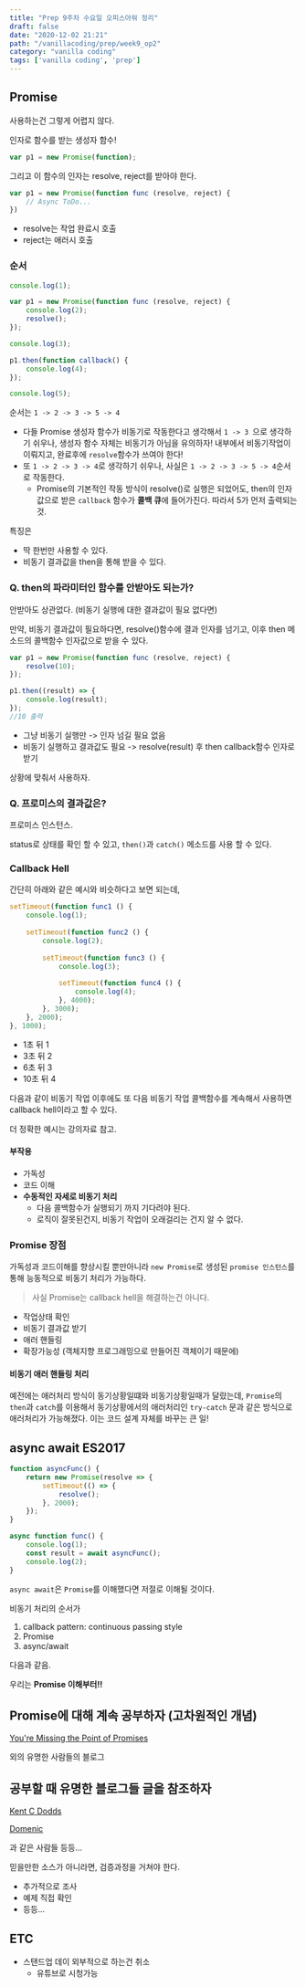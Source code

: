 ```yaml
---
title: "Prep 9주차 수요일 오피스아워 정리"
draft: false
date: "2020-12-02 21:21"
path: "/vanillacoding/prep/week9_op2"
category: "vanilla coding"
tags: ['vanilla coding', 'prep']
---
```




## Promise

사용하는건 그렇게 어렵지 않다.

인자로 함수를 받는 생성자 함수!

```js
var p1 = new Promise(function);
```



그리고 이 함수의 인자는 resolve, reject를 받아야 한다.

```js
var p1 = new Promise(function func (resolve, reject) {
    // Async ToDo...
})
```

- resolve는 작업 완료시 호출
- reject는 애러시 호출



### 순서

```js
console.log(1);

var p1 = new Promise(function func (resolve, reject) {
    console.log(2);
    resolve();
});

console.log(3);

p1.then(function callback() {
    console.log(4);
});

console.log(5);
```

순서는 `1 -> 2 -> 3 -> 5 -> 4`

- 다들 Promise 생성자 함수가 비동기로 작동한다고 생각해서 `1 -> 3 `으로 생각하기 쉬우나, 생성자 함수 자체는 비동기가 아님을 유의하자! 내부에서 비동기작업이 이뤄지고,  완료후에 `resolve`함수가 쓰여야 한다!
- 또 `1 -> 2 -> 3 -> 4`로 생각하기 쉬우나, 사실은 `1 -> 2 -> 3 -> 5 -> 4`순서로 작동한다.
  - Promise의 기본적인 작동 방식이 resolve()로 실행은 되었어도, then의 인자값으로 받은 `callback` 함수가 **콜백 큐**에 들어가진다. 따라서 5가 먼저 출력되는 것.



특징은

- 딱 한번만 사용할 수 있다.
- 비동기 결과값을 then을 통해 받을 수 있다.



### Q. then의 파라미터인 함수를 안받아도 되는가?

안받아도 상관없다. (비동기 실행에 대한 결과값이 필요 없다면)

만약, 비동기 결과값이 필요하다면, resolve()함수에 결과 인자를 넘기고, 이후 then 메소드의 콜백함수 인자값으로 받을 수 있다.

```js
var p1 = new Promise(function func (resolve, reject) {
    resolve(10);
});

p1.then((result) => {
    console.log(result);
});
//10 출력
```

- 그냥 비동기 실행만 -> 인자 넘길 필요 없음
- 비동기 실행하고 결과값도 필요 -> resolve(result) 후 then callback함수 인자로 받기



상황에 맞춰서 사용하자.



### Q. 프로미스의 결과값은?

프로미스 인스턴스.

status로 상태를 확인 할 수 있고, `then()`과 `catch()` 메소드를 사용 할 수 있다.



### Callback Hell

간단히 아래와 같은 예시와 비슷하다고 보면 되는데,

```js
setTimeout(function func1 () {
    console.log(1);
    
    setTimeout(function func2 () {
        console.log(2);
        
        setTimeout(function func3 () {
            console.log(3);
            
            setTimeout(function func4 () {
                console.log(4);
            }, 4000);
        }, 3000);
    }, 2000);
}, 1000);
```

- 1초 뒤 1
- 3초 뒤 2
- 6초 뒤 3
- 10초 뒤 4



다음과 같이 비동기 작업 이후에도 또 다음 비동기 작업 콜백함수를 계속해서 사용하면 callback hell이라고 할 수 있다.

더 정확한 예시는 강의자료 참고.



#### 부작용

- 가독성
- 코드 이해
- **수동적인 자세로 비동기 처리**
  - 다음 콜백함수가 실행되기 까지 기다려야 된다.
  - 로직이 잘못된건지, 비동기 작업이 오래걸리는 건지 알 수 없다.



### Promise 장점

가독성과 코드이해를 향상시킬 뿐만아니라 `new Promise`로 생성된 `promise 인스턴스`를 통해 능동적으로 비동기 처리가 가능하다.

> 사실 Promise는 callback hell을 해결하는건 아니다.

- 작업상태 확인
- 비동기 결과값 받기
- 애러 핸들링
- 확장가능성 (객체지향 프로그래밍으로 만들어진 객체이기 때문에)



#### 비동기 애러 핸들링 처리

예전에는 애러처리 방식이 동기상황일떄와 비동기상황일때가 달랐는데, `Promise`의 `then`과 `catch`를 이용해서 동기상황에서의 애러처리인 `try-catch` 문과 같은 방식으로 애러처리가 가능해졌다. 이는 코드 설계 자체를 바꾸는 큰 일!



## async await ES2017

```js
function asyncFunc() {
    return new Promise(resolve => {
        setTimeout(() => {
            resolve();
        }, 2000);
    });
}

async function func() {
    console.log(1);
    const result = await asyncFunc();
    console.log(2);
}
```

`async await`은 `Promise`를 이해했다면 저절로 이해될 것이다.



비동기 처리의 순서가

1. callback pattern: continuous passing style
2. Promise
3. async/await

다음과 같음.

우리는 **Promise 이해부터!!**



## Promise에 대해 계속 공부하자 (고차원적인 개념)

[You're Missing the Point of Promises](https://blog.domenic.me/youre-missing-the-point-of-promises/)



외의 유명한 사람들의 블로그



## 공부할 때 유명한 블로그들 글을 참조하자

[Kent C Dodds](https://kentcdodds.com/)

[Domenic](https://blog.domenic.me/)

과 같은 사람들 등등...



믿을만한 소스가 아니라면, 검증과정을 거쳐야 한다.

- 추가적으로 조사
- 예제 직접 확인
- 등등...



## ETC

- 스탠드업 데이 외부적으로 하는건 취소
  - 유튜브로 시청가능